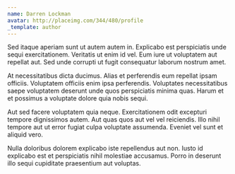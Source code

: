 ```yaml
---
name: Darren Lockman
avatar: http://placeimg.com/344/480/profile
_template: author
---
```

Sed itaque aperiam sunt ut autem autem in. Explicabo est perspiciatis unde sequi exercitationem. Veritatis ut enim id vel. Eum iure ut voluptatem aut repellat aut. Sed unde corrupti ut fugit consequatur laborum nostrum amet.
  
At necessitatibus dicta ducimus. Alias et perferendis eum repellat ipsam officiis. Voluptatem officiis enim ipsa perferendis. Voluptates necessitatibus saepe voluptatem deserunt unde quos perspiciatis minima quas. Harum et et possimus a voluptate dolore quia nobis sequi.
  
Aut sed facere voluptatem quia neque. Exercitationem odit excepturi tempore dignissimos autem. Aut quas quos aut vel vel reiciendis. Illo nihil tempore aut ut error fugiat culpa voluptate assumenda. Eveniet vel sunt et aliquid vero.
  
Nulla doloribus dolorem explicabo iste repellendus aut non. Iusto id explicabo est et perspiciatis nihil molestiae accusamus. Porro in deserunt illo sequi cupiditate praesentium aut voluptas.
